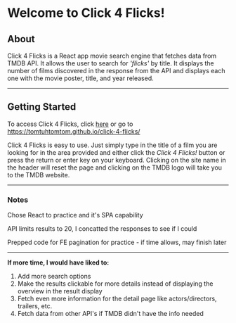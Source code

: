 # __Welcome to Click 4 Flicks!__

## __About__
Click 4 Flicks is a React app movie search engine that fetches data from TMDB API.  It allows the user to search for _'flicks'_ by title.  It displays the number of films discovered in the response from the API and displays each one with the movie poster, title, and year released.  

<hr>

## __Getting Started__
To access Click 4 Flicks, click [here](https://tomtuhtomtom.github.io/click-4-flicks/) or go to https://tomtuhtomtom.github.io/click-4-flicks/

Click 4 Flicks is easy to use.  Just simply type in the title of a film you are looking for in the area provided and either click the _Click 4 Flicks!_ button or press the return or enter key on your keyboard.  Clicking on the site name in the header will reset the page and clicking on the TMDB logo will take you to the TMDB website.

<hr>

### __Notes__
Chose React to practice and it's SPA capability

API limits results to 20, I concatted the responses to see if I could

Prepped code for FE pagination for practice - if time allows, may finish later

<hr>

__If more time, I would have liked to:__
1. Add more search options
2. Make the results clickable for more details instead of displaying the overview in the result display
3. Fetch even more information for the detail page like actors/directors, trailers, etc.
4. Fetch data from other API's if TMDB didn't have the info needed